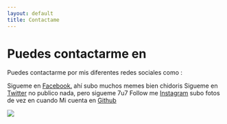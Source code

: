 ```yaml
---
layout: default
title: Contactame
---
```


<div id="contact">
  <h1 class="pageTitle">Puedes contactarme en</h1>
  <div class="contactContent">
    <p class="intro">Puedes contactarme por mis diferentes redes sociales como :</p>
    Sigueme en <a href="https://www.facebook.com/profile.php?id=100010939398193">Facebook.</a> ahí subo muchos memes bien chidoris
    Sigueme en <a href="https://twitter.com/LuisWorkout98">Twitter</a> no publico nada, pero sigueme 7u7 
    Follow me <a href="https://www.instagram.com/vargas.penafiel.luis/?hl=es-la">Instagram</a> subo fotos de vez en cuando 
    Mi cuenta en <a href="https://github.com/LuisVargasP">Github</a></p>
  </div>
 <img src="https://res.cloudinary.com/teepublic/image/private/s--Efvr6Jq8--/t_Resized%20Artwork/c_fit,g_north_west,h_954,w_954/co_36538b,e_outline:48/co_36538b,e_outline:inner_fill:48/co_ffffff,e_outline:48/co_ffffff,e_outline:inner_fill:48/co_bbbbbb,e_outline:3:1000/c_mpad,g_center,h_1260,w_1260/b_rgb:eeeeee/c_limit,f_jpg,h_630,q_90,w_630/v1467820819/production/designs/572693_1.jpg">
</div>
